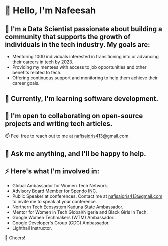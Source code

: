 # 👋 Hello, I'm Nafeesah

## 👀 I'm a Data Scientist passionate about building a community that supports the growth of individuals in the tech industry. My goals are:

- Mentoring 1000 individuals interested in transitioning into or advancing their careers in tech by 2023.
- Providing my mentees with access to job opportunities and other benefits related to tech.
- Offering continuous support and monitoring to help them achieve their career goals.

## 🌱 Currently, I'm learning software development.

## 💞️ I'm open to collaborating on open-source projects and writing tech articles.

📫 Feel free to reach out to me at nafisaidris413@gmail.com.

## 💬 Ask me anything, and I'll be happy to help.

## ⚡️ Here's what I'm involved in:

- Global Ambassador for Women Tech Network.
- Advisory Board Member for [Spendo INC.](https://github.com/Spendoware)
- Public Speaker at conferences. Contact me at nafisaidris413@gmail.com to invite me to speak at your conference.
- Northern Tech Ecosystem Kaduna State Ambassador.
- Mentor for Women in Tech Global/Nigeria and Black Girls in Tech.
- Google Women Techmakers (WTM) Ambassador.
- Google Developer's Group (GDG) Ambassador.
- Lighthall Instructor.

🥂 Cheers!
